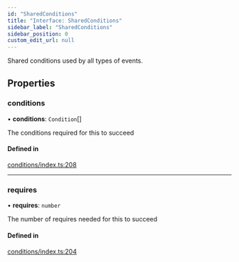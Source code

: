```yaml
---
id: "SharedConditions"
title: "Interface: SharedConditions"
sidebar_label: "SharedConditions"
sidebar_position: 0
custom_edit_url: null
---
```


<!-- @format -->

Shared conditions used by all types of events.

## Properties

### conditions

• **conditions**: `Condition`[]

The conditions required for this to succeed

#### Defined in

[conditions/index.ts:208](https://github.com/Videndum/Convential-PR-Releases/blob/377fcdd/src/conditions/index.ts#L208)

---

### requires

• **requires**: `number`

The number of requires needed for this to succeed

#### Defined in

[conditions/index.ts:204](https://github.com/Videndum/Convential-PR-Releases/blob/377fcdd/src/conditions/index.ts#L204)
